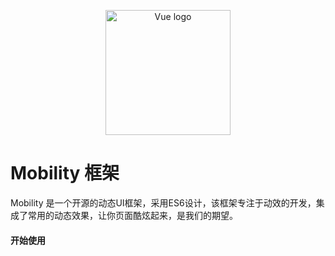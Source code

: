 <p align="center"><a href="itnewdata.com" target="_blank" rel="noopener noreferrer"><img width="200" src="./docs/.vuepress/pubilc/logo.png" alt="Vue logo"></a></p>

# Mobility 框架
Mobility 是一个开源的动态UI框架，采用ES6设计，该框架专注于动效的开发，集成了常用的动态效果，让你页面酷炫起来，是我们的期望。

#### 开始使用

